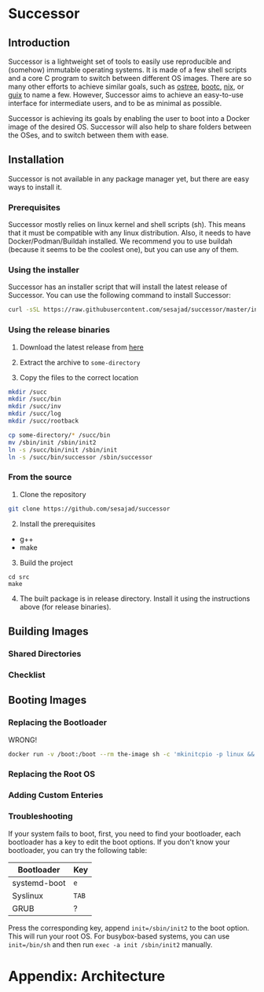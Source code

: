 # Successor

## Introduction

Successor is a lightweight set of tools to easily use reproducible and (somehow) immutable operating systems. It is made of a few shell scripts and a core C program to switch between different OS images. There are so many other efforts to achieve similar goals, such as [ostree](), [bootc](), [nix](), or [guix]() to name a few. However, Successor aims to achieve an easy-to-use interface for intermediate users, and to be as minimal as possible.

Successor is achieving its goals by enabling the user to boot into a Docker image of the desired OS. Successor will also help to share folders between the OSes, and to switch between them with ease.

## Installation

Successor is not available in any package manager yet, but there are easy ways to install it.

### Prerequisites

Successor mostly relies on linux kernel and shell scripts (sh). This means that it must be compatible with any linux distribution. Also, it needs to have Docker/Podman/Buildah installed. We recommend you to  use buildah (because it seems to be the coolest one), but you can use any of them.

### Using the installer

Successor has an installer script that will install the latest release of Successor. You can use the following command to install Successor:

```bash
curl -sSL https://raw.githubusercontent.com/sesajad/successor/master/install.sh | sudo sh
```

### Using the release binaries

1. Download the latest release from [here](https://github.com/sesajad/successor/releases/latest)

2. Extract the archive to `some-directory`

3. Copy the files to the correct location

```bash
mkdir /succ
mkdir /succ/bin
mkdir /succ/inv
mkdir /succ/log
mkdir /succ/rootback

cp some-directory/* /succ/bin
mv /sbin/init /sbin/init2
ln -s /succ/bin/init /sbin/init
ln -s /succ/bin/successor /sbin/successor
```

### From the source

1. Clone the repository

```bash
git clone https://github.com/sesajad/successor
```

2. Install the prerequisites

- g++
- make

3. Build the project

```
cd src
make
```

4. The built package is in release directory. Install it using the instructions above (for release binaries).

## Building Images

### Shared Directories

### Checklist

## Booting Images

### Replacing the Bootloader

WRONG!

```bash
docker run -v /boot:/boot --rm the-image sh -c 'mkinitcpio -p linux && bootctl --path=/boot install'
```

### Replacing the Root OS

### Adding Custom Enteries

### Troubleshooting

If your system fails to boot, first, you need to find your bootloader, each bootloader has a key to edit the boot options. If you don't know your bootloader, you can try the following table:

| Bootloader | Key |
|------------|-----|
| systemd-boot | `e` |
| Syslinux | `TAB` |
| GRUB | ? |

Press the corresponding key, append `init=/sbin/init2` to the boot option. This will run your root OS. For busybox-based systems, you can use `init=/bin/sh` and then run `exec -a init /sbin/init2` manually.

# Appendix: Architecture

